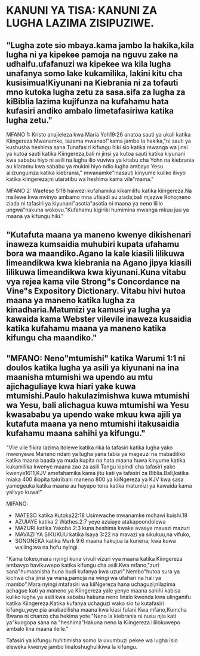 # KANUNI YA TISA: KANUNI ZA LUGHA LAZIMA ZISIPUZIWE.

## "Lugha zote sio mbaya.kama jambo la hakika,kila lugha ni ya kipekee pamoja na nguvu zake na udhaifu.ufafanuzi wa kipekee wa kila lugha unafanya somo lake kukamilika, lakini kitu cha kusisimua!Kiyunani na Kiebrania ni za tofauti mno kutoka lugha zetu za sasa.sifa za lugha za kiBiblia lazima kujifunza na kufahamu hata kufasiri andiko ambalo limetafasiriwa katika lugha zetu."

MFANO 1: Kristo anajieleza kwa Maria Yoh19:26 anatoa sauti ya ukali katika Kiingereza:Mwanamke, tazama mwanao!"kama jambo la hakika,"ni sauti ya kushusha heshima sana.Tunafasiri kifungu hiki sio katika mwanga wa jinsi ya kutoa sauti katika Kiingereza,bali ni jinsi ya kutoa sauti katika kiyunani kwa sababu hiyo ni asili na lugha ilio vuviwa ya kitabu cha Yohn na kiebrania au kiaramu kwa sababu ya mukini hiyo ndio lugha ambayo Yesu aliizungumza katika kiebrania," mwanamke"inasauti kinyume kuliko ilivyo katika kiingereza;ni utaratibu wa heshima kama vile"mama."

MFANO 2: Waefeso 5:18 haiwezi kufahamika kikamilifu katika kiingereza.Na msilewe kwa mvinyo ambamo mna ufisadi au ziada;bali mjazwe Roho;neno ziada ni tafasiri ya kiyunani"asotia"asotia ni maana ya neno lililo ungwa"hakuna wokovu."Kufahamu kigiriki humimina mwanga mkuu juu ya maana ya kifungu hiki."

## "Kutafuta maana ya maneno kwenye dikishenari inaweza kumsaidia muhubiri kupata ufahamu bora wa maandiko.Agano la kale kiasili lilikuwa limeandikwa kwa kiebrania na Agano jipya kiasili lilikuwa limeandikwa kwa kiyunani.Kuna vitabu vya rejea kama vile Strong"s Concordance na Vine"s Expository Dictionary. Vitabu hivi hutoa maana ya maneno katika lugha za kinadharia.Matumizi ya kamusi ya lugha ya kawaida kama Webster vilevile inaweza kusaidia katika kufahamu maana ya maneno katika kifungu cha maandiko."

## "MFANO: Neno"mtumishi" katika Warumi 1:1 ni doulos katika lugha ya asili ya kiyunani na ina maanisha mtumishi wa upendo au mtu ajichaguliaye kwa hiari yake kuwa mtumishi.Paulo hakulazimishwa kuwa mtumishi wa Yesu, bali alichagua kuwa mtumishi wa Yesu kwasababu ya upendo wake mkuu kwa ajili ya kutafuta maana ya neno mtumishi itakusaidia kufahamu maana sahihi ya kifungu."

"Vile vile fikira lazima itolewe katika rika la tafasiri katika lugha yako mwenyewe.Maneno ndani ya lugha yana tabia ya mageuzi na mabadiliko katika maana baada ya muda kupita na hata maana huwa kinyume katika kukamilika kwenye maana zao za asili.Tangu kipindi cha tafasiri yake kwenye1611,KJV amefahamika kama jitu kati ya tafasiri za Biblia.Bali,katika miaka 400 iliopita takribani maneno 800 ya kiiNgereza ya KJV kwa sasa yamegeuka katika maana au hayapo tena katika matumizi ya kawaida kama yalivyo kuwa!"

MIFANO:

-   MATESO katika Kutoka22:18 Usimwache mwanamke mchawi kuishi.18
-   AZUIAYE katika 2 Wathes.2:7 yeye azuiaye atakapoondolewa
-   MAZURI katika Yakobo 2:3 kuna heshima kwake avaaye mavazi mazuri
-   MAVAZI YA SIKUKUU katika Isaya 3:22 na mavazi ya sikukuu,na vifuko,
-   SONONEKA katika Mark 9:6 maana hakujua la kunena; kwa kuwa waliingiwa na hofu nyingi.

"Kama tokeo,mara nyingi kuna vivuli vizuri vya maana katika Kiingereza ambavyo havikuwepo katika kifungu cha asili.Kwa mfano,"zuri sana"humaanisha huna budi kufanya kwa uzuri".Nembo"hutoa sura ya kichwa cha jinsi ya wana,pamoja na wingi wa ufahari na hali ya mambo".Mara nyingi mtafasiri wa kiiNgereza hana uchaguzi;nilazima achague kati ya maneno ya Kiingereza yale yenye maana sahihi kabisa kuliko lugha ya asili kwa sababu hakuna neno linalo kwenda kwa ulinganifu katika Kiingereza.Katika kufanya uchaguzi wako sio tu kutafasiri kifungu,yeye pia anabadilisha maana kwa kiasi fulani.Kwa mfano,Kumcha Bwana ni chanzo cha hekima yote."Neno la kiebrania ni nusu njia kati ya"kuogopa sana na "heshima"Hakuna neno la Kiingereza lililokuwepo ambalo lina maana ileile."

Tafasiri ya kifungu huhitimisha somo la uvumbuzi pekee wa lugha isio eleweka kwenye jambo linaloshughulikiwa la kifungu.

